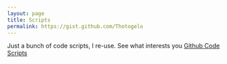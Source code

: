 ```yaml
---
layout: page
title: Scripts
permalink: https://gist.github.com/Thotogelo
---
```



Just a bunch of code scripts, I re-use. See what interests you
[Github Code Scripts](https://gist.github.com/Thotogelo)
